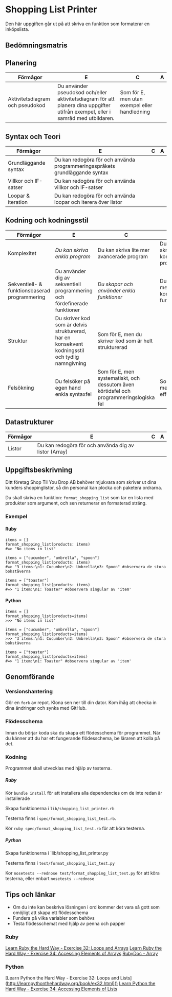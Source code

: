 # Shopping List Printer #

Den här uppgiften går ut på att skriva en funktion som formaterar en inköpslista.

## Bedömningsmatris ##

## Planering ##

| Förmågor                         | E 																																   | C | A |
|----------------------------------|-----------------------------------------------------------------------------------------------------------------------------------|---|---|
| Aktivitetsdiagram och pseudokod  | Du använder pseudokod och/eller aktivitetsdiagram för att planera dina uppgifter utifrån exempel, eller i samråd med utbildaren.  | Som för E, men utan exempel eller handledning |   |

## Syntax och Teori ##
| Förmågor                                       | E 																			| C | A |
|------------------------------------------------|------------------------------------------------------------------------------|---|---|
| Grundläggande syntax		                     | Du kan redogöra för och använda programmeringsspråkets grundläggande syntax  |   |   |
| Villkor och IF-satser		                     | Du kan redogöra för och använda villkor och IF-satser                        |   |   |
| Loopar & iteration                             | Du kan redogöra för och använda loopar och iterera över listor               |   |   |

## Kodning och kodningsstil ##

| Förmågor                                      | E                                                                         | C                                               | A                                              |
|-----------------------------------------------|---------------------------------------------------------------------------|-------------------------------------------------|------------------------------------------------|
| Komplexitet									| *Du kan skriva enkla program*                                             | Du kan skriva lite mer avancerade program       | Du kan skriva komplexa program
| Sekventiell- & funktionsbaserad programmering | Du använder dig av sekventiell programmering och fördefinerade funktioner | *Du skapar och använder enkla funktioner*         | Du skapar mer komplexa funktioner              |
| Struktur		 				                | Du skriver kod som är delvis strukturerad, har en konsekvent kodningsstil och tydlig namngivning | Som för E, men du skriver kod som är helt strukturerad |   			   |
| Felsökning                                    | Du felsöker på egen hand enkla syntaxfel | Som för E, men systematiskt, och dessutom även körtidsfel och programmeringslogiska fel | Som för C, men med effektivitet   	   |

## Datastrukturer ##

| Förmågor        | E 														   | C 																     | A 									 |
|-----------------|------------------------------------------------------------|---------------------------------------------------------------------|---------------------------------------|
| Listor          | Du kan redogöra för och använda dig av listor (Array)      |   																     |   									 |

## Uppgiftsbeskrivning ##

Ditt företag Shop Til You Drop AB behöver mjukvara som skriver ut dina kunders shoppinglistor, så din personal kan plocka och paketera ordrarna. 

Du skall skriva en funktion: `format_shopping_list` som tar en lista med produkter som argument, och sen returnerar en formaterad sträng.

### Exempel ###

#### Ruby ####

    items = []
    format_shopping_list(products: items)
    #=> "No items in list"
    
    items = ["cucumber", "umbrella", "spoon"]
    format_shopping_list(products: items)
    #=> "3 items:\n1: Cucumber\n2: Umbrella\n3: Spoon" #observera de stora bokstäverna

    items = ["toaster"]
    format_shopping_list(products: items)
    #=> "1 item:\n1: Toaster" #observera singular av 'item'


#### Python ####

    items = []
    format_shopping_list(products=items)
    >>> "No items in list"
    
    items = ["cucumber", "umbrella", "spoon"]
    format_shopping_list(products=items)
    >>> "3 items:\n1: Cucumber\n2: Umbrella\n3: Spoon" #observera de stora bokstäverna

    items = ["toaster"]
    format_shopping_list(products=items)
    #=> "1 item:\n1: Toaster" #observera singular av 'item'


## Genomförande ##

### Versionshantering ###

Gör en `fork` av repot. Klona sen ner till din dator. Kom ihåg att checka in dina ändringar och synka med GitHub.

### Flödesschema ###

Innan du börjar koda ska du skapa ett flödesschema för programmet.
När du känner att du har ett fungerande flödesschema, be läraren att kolla på det.

### Kodning ###

Programmet skall utvecklas med hjälp av testerna.

##### Ruby #####

Kör `bundle install` för att installera alla dependencies om de inte redan är installerade

Skapa funktionerna i `lib/shopping_list_printer.rb`

Testerna finns i `spec/format_shopping_list_test.rb`.

Kör `ruby spec/format_shopping_list_test.rb` för att köra testerna.

##### Python #####

Skapa funktionerna i `lib/shopping_list_printer.py

Testerna finns i `test/format_shopping_list_test.py`

Kor `nosetests --rednose test/format_shopping_list_test.py` för att köra testerna, eller enbart `nosetests --rednose`

## Tips och länkar ##

* Om du inte kan beskriva lösningen i ord kommer det vara så gott som omöjligt att skapa ett flödesschema
* Fundera på vilka variabler som behövs
* Testa flödesschemat med hjälp av penna och papper

### Ruby ###

[Learn Ruby the Hard Way - Exercise 32: Loops and Arrays](http://ruby.learncodethehardway.org/book/ex32.html)
[Learn Ruby the Hard Way - Exercise 34: Accessing Elements of Arrays](http://ruby.learncodethehardway.org/book/ex34.html)
[RubyDoc - Array](http://www.ruby-doc.org/core-2.1.3/Array.htm)

### Python ###

[Learn Python the Hard Way - Exercise 32: Loops and Lists](http://learnpythonthehardway.org/book/ex32.html]()
[Learn Python the Hard Way - Exercise 34: Accessing Elements of Lists](http://learnpythonthehardway.org/book/ex34.html)